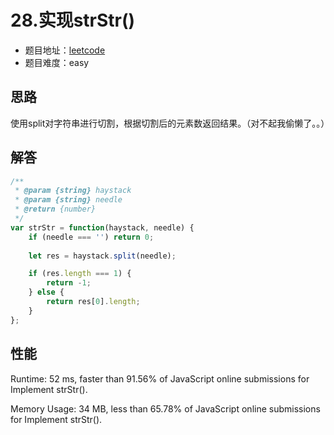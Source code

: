 # 28.实现strStr()

+ 题目地址：[leetcode](https://leetcode-cn.com/problems/implement-strstr/)
+ 题目难度：easy

## 思路

使用split对字符串进行切割，根据切割后的元素数返回结果。（对不起我偷懒了。。）

## 解答

```js
/**
 * @param {string} haystack
 * @param {string} needle
 * @return {number}
 */
var strStr = function(haystack, needle) {
    if (needle === '') return 0;
    
    let res = haystack.split(needle);

    if (res.length === 1) {
        return -1;
    } else {
        return res[0].length;
    }
};
```

## 性能

Runtime: 52 ms, faster than 91.56% of JavaScript online submissions for Implement strStr().

Memory Usage: 34 MB, less than 65.78% of JavaScript online submissions for Implement strStr().
